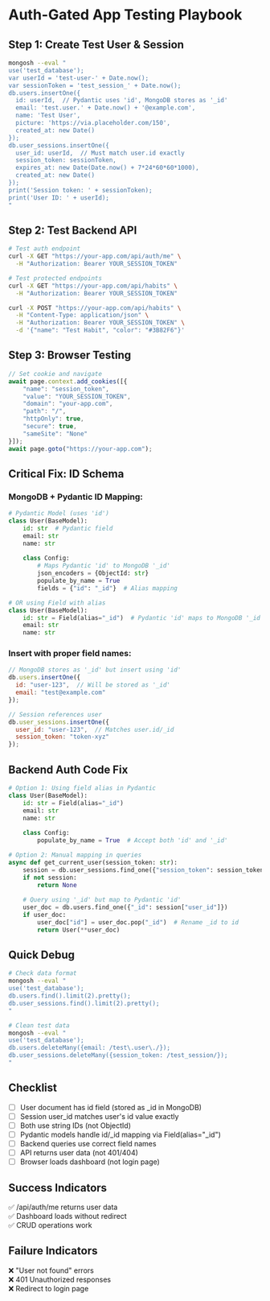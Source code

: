 # Auth-Gated App Testing Playbook

## Step 1: Create Test User & Session

```bash
mongosh --eval "
use('test_database');
var userId = 'test-user-' + Date.now();
var sessionToken = 'test_session_' + Date.now();
db.users.insertOne({
  id: userId,  // Pydantic uses 'id', MongoDB stores as '_id'
  email: 'test.user.' + Date.now() + '@example.com',
  name: 'Test User',
  picture: 'https://via.placeholder.com/150',
  created_at: new Date()
});
db.user_sessions.insertOne({
  user_id: userId,  // Must match user.id exactly
  session_token: sessionToken,
  expires_at: new Date(Date.now() + 7*24*60*60*1000),
  created_at: new Date()
});
print('Session token: ' + sessionToken);
print('User ID: ' + userId);
"
```

## Step 2: Test Backend API

```bash
# Test auth endpoint
curl -X GET "https://your-app.com/api/auth/me" \
  -H "Authorization: Bearer YOUR_SESSION_TOKEN"

# Test protected endpoints
curl -X GET "https://your-app.com/api/habits" \
  -H "Authorization: Bearer YOUR_SESSION_TOKEN"

curl -X POST "https://your-app.com/api/habits" \
  -H "Content-Type: application/json" \
  -H "Authorization: Bearer YOUR_SESSION_TOKEN" \
  -d '{"name": "Test Habit", "color": "#3B82F6"}'
```

## Step 3: Browser Testing

```javascript
// Set cookie and navigate
await page.context.add_cookies([{
    "name": "session_token",
    "value": "YOUR_SESSION_TOKEN",
    "domain": "your-app.com",
    "path": "/",
    "httpOnly": true,
    "secure": true,
    "sameSite": "None"
}]);
await page.goto("https://your-app.com");
```

## Critical Fix: ID Schema

### MongoDB + Pydantic ID Mapping:

```python
# Pydantic Model (uses 'id')
class User(BaseModel):
    id: str  # Pydantic field
    email: str
    name: str
    
    class Config:
        # Maps Pydantic 'id' to MongoDB '_id'
        json_encoders = {ObjectId: str}
        populate_by_name = True
        fields = {"id": "_id"}  # Alias mapping

# OR using Field with alias
class User(BaseModel):
    id: str = Field(alias="_id")  # Pydantic 'id' maps to MongoDB '_id'
    email: str
    name: str
```

### Insert with proper field names:

```javascript
// MongoDB stores as '_id' but insert using 'id'
db.users.insertOne({ 
  id: "user-123",  // Will be stored as '_id'
  email: "test@example.com" 
});

// Session references user
db.user_sessions.insertOne({ 
  user_id: "user-123",  // Matches user.id/_id
  session_token: "token-xyz" 
});
```

## Backend Auth Code Fix

```python
# Option 1: Using field alias in Pydantic
class User(BaseModel):
    id: str = Field(alias="_id")
    email: str
    name: str
    
    class Config:
        populate_by_name = True  # Accept both 'id' and '_id'

# Option 2: Manual mapping in queries
async def get_current_user(session_token: str):
    session = db.user_sessions.find_one({"session_token": session_token})
    if not session:
        return None
    
    # Query using '_id' but map to Pydantic 'id'
    user_doc = db.users.find_one({"_id": session["user_id"]})
    if user_doc:
        user_doc["id"] = user_doc.pop("_id")  # Rename _id to id
        return User(**user_doc)
```

## Quick Debug

```bash
# Check data format
mongosh --eval "
use('test_database');
db.users.find().limit(2).pretty();
db.user_sessions.find().limit(2).pretty();
"

# Clean test data
mongosh --eval "
use('test_database');
db.users.deleteMany({email: /test\.user\./});
db.user_sessions.deleteMany({session_token: /test_session/});
"
```

## Checklist

- [ ] User document has id field (stored as _id in MongoDB)
- [ ] Session user_id matches user's id value exactly
- [ ] Both use string IDs (not ObjectId)
- [ ] Pydantic models handle id/_id mapping via Field(alias="_id")
- [ ] Backend queries use correct field names
- [ ] API returns user data (not 401/404)
- [ ] Browser loads dashboard (not login page)

## Success Indicators

✅ /api/auth/me returns user data  
✅ Dashboard loads without redirect  
✅ CRUD operations work

## Failure Indicators

❌ "User not found" errors  
❌ 401 Unauthorized responses  
❌ Redirect to login page
